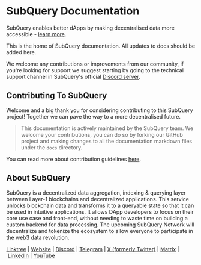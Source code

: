 # SubQuery Documentation

SubQuery enables better dApps by making decentralised data more accessible - [learn more](https://subquery.network).

This is the home of SubQuery documentation. All updates to docs should be added here.

We welcome any contributions or improvements from our community, if you're looking for support we suggest starting by going to the technical support channel in SubQuery's official [Discord server](https://discord.com/invite/subquery).

## Contributing To SubQuery

Welcome and a big thank you for considering contributing to this SubQuery project! Together we can pave the way to a more decentralised future.

> This documentation is actively maintained by the SubQuery team. We welcome your contributions, you can do so by forking our GitHub project and making changes to all the documentation markdown files under the `docs` directory.

You can read more about contribution guidelines [here](https://academy.subquery.network/miscellaneous/contributing).

## About SubQuery

SubQuery is a decentralized data aggregation, indexing & querying layer between Layer-1 blockchains and decentralized applications. This service unlocks blockchain data and transforms it to a queryable state so that it can be used in intuitive applications. It allows DApp developers to focus on their core use case and front-end, without needing to waste time on building a custom backend for data processing. The upcoming SubQuery Network will decentralize and tokenize the ecosystem to allow everyone to participate in the web3 data revolution.

[Linktree](https://linktr.ee/subquerynetwork) | [Website](https://subquery.network/) | [Discord](https://discord.com/invite/subquery) | [Telegram](https://t.me/subquerynetwork) | [X (formerly Twitter)](https://x.com/subquerynetwork) | [Matrix](https://matrix.to/#/#subquery:matrix.org) | [LinkedIn](https://www.linkedin.com/company/subquery) | [YouTube](https://www.youtube.com/channel/UCi1a6NUUjegcLHDFLr7CqLw)
